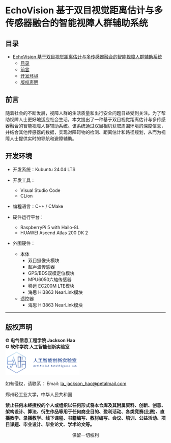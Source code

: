 # EchoVision 基于双目视觉距离估计与多传感器融合的智能视障人群辅助系统

## 目录
- [EchoVision 基于双目视觉距离估计与多传感器融合的智能视障人群辅助系统](#echovision-基于双目视觉距离估计与多传感器融合的智能视障人群辅助系统)
  - [目录](#目录)
  - [前言](#前言)
  - [开发环境](#开发环境)
  - [版权声明](#版权声明)

## 前言
随着社会的不断发展，视障人群的生活质量和出行安全问题日益受到关注。为了帮助视障人士更好地适应社会生活，本文提出了一种基于双目视觉距离估计与多传感器融合的智能视障人群辅助系统。该系统通过双目相机获取周围环境的深度信息，并结合其他传感器的数据，实现对障碍物的检测、距离估计和路径规划，从而为视障人士提供实时的导航和避障辅助。

## 开发环境
- 开发系统：Kubuntu 24.04 LTS
- 开发工具：
  - Visual Studio Code
  - CLion
- 编程语言：C++ / CMake
- 硬件运行平台：
  - RaspberryPi 5 with Hailo-8L
  - HUAWEI Ascend Atlas 200 DK 2

- 外围硬件：
  - 本体
    - 双目摄像头模块
    - 超声波传感器
    - GPS/BDS双模定位模块
    - MPU6050六轴传感器
    - 移远 EC200M LTE模块
    - 海思 Hi3863 NearLink模块
  - 遥控器
    - 海思 Hi3863 NearLink模块

---

## 版权声明
**© 电气信息工程学院 Jackson Hao<br>**
**© 软件学院 人工智能创新实验室<br>**
![alt text](picture/LAB.png)

如有侵权，请联系：
Email: la_jackson_hao@petalmail.com<br>

郑州轻工业大学，中华人民共和国<br>

**禁止任何未经授权的个人或组织以任何形式将本仓库及其附属资料、创新、创意、架构设计、算法、衍生作品等用于任何商业目的、盈利活动、各类竞赛(比赛)、直播教学、录播教学、线下课程、书籍编写、教材编写、会议、培训、公益活动、项目课题、毕业设计、毕业论文、学术论文等。**

<center>保留一切权利</center>